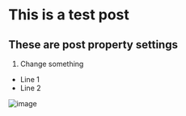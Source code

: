# This is a test post

## These are post property settings

1. Change something
- Line 1
- Line 2

![image](https://github.com/DSI-MFG/Test-Post/assets/109159255/c5295925-1516-4a46-9753-0fdcc780e640)

